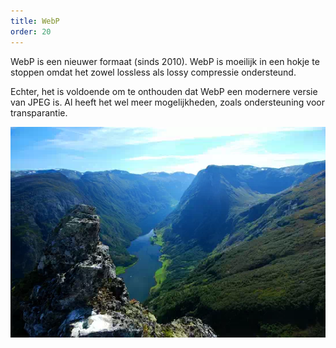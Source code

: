 ```yaml
---
title: WebP
order: 20
---
```


WebP is een nieuwer formaat (sinds 2010). WebP is moeilijk in een hokje te stoppen
omdat het zowel lossless als lossy compressie ondersteund.

Echter, het is voldoende om te onthouden dat WebP een modernere versie van JPEG is.
Al heeft het wel meer mogelijkheden, zoals ondersteuning voor transparantie.

![Een voorbeeld van een WebP afbeelding](example.webp)

